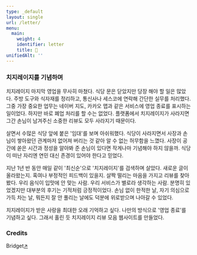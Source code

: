 ```yaml
---
type: _default
layout: single
url: /letter/
menu:
  main:
    weight: 4
    identifier: letter
    title: 💌
unifiedAlt: ''
---
```

### 치지레이지를 기념하며
치지레이지 마지막 영업을 무사히 마쳤다. 식당 문은 닫았지만 당장 해야 할 일은 많았다. 주방 도구와 식자재를 정리하고, 통신사나 세스코에 연락해 간단한 실무를 처리했다. 그중 가장 중요한 업무는 네이버 지도, 카카오 맵과 같은 서비스에 영업 종료를 표시하는 일이었다. 하지만 바로 폐업 처리를 할 수는 없었다. 플랫폼에서 치지레이지가 사라지면 그간 손님이 남겨주신 소중한 리뷰도 모두 사라지기 때문이다.

살면서 수많은 식당 앞에 붙은 '임대'를 보며 아쉬워했다. 식당이 사라지면서 사장과 손님이 쌓아왔던 관계마저 없어져 버리는 것 같아 알 수 없는 허무함을 느꼈다. 사장이 공간에 쏟은 시간과 정성을 알아봐 준 손님이 있다면 작게나마 기념해야 하지 않을까. 식당이 떠난 자리엔 연민 대신 존경이 있어야 한다고 믿었다.

지난 1년 반 동안 매일 같이 '최신순'으로 '치지레이지'를 검색하며 살았다. 새로운 글이 올라왔는지. 혹여나 부정적인 피드백이 있을지. 살짝 떨리는 마음을 가지고 리뷰를 찾아봤다. 우리 음식이 입맛에 안 맞는 사람. 우리 서비스가 별로라 생각하는 사람. 분명히 있었겠지만 대부분의 후기는 기적처럼 긍정적이었다. 손님 없이 한적한 날, 자기 의심으로 가득 차는 날, 뭐든지 잘 안 풀리는 날에도 덕분에 위로받으며 나아갈 수 있었다.

치지레이지가 받은 사랑을 최대한 오래 기억하고 싶다. 나만의 방식으로 '영업 종료'를 기념하고 싶다. 그래서 홀린 듯 치지레이지 리뷰 모음 웹사이트를 만들었다.

### Credits
Bridget[↗](https://github.com/Sped0n/bridget)
